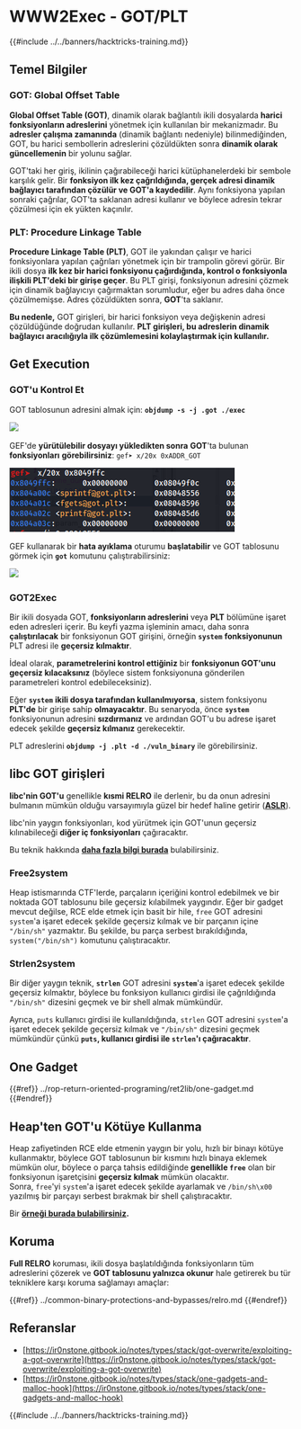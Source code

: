 # WWW2Exec - GOT/PLT

{{#include ../../banners/hacktricks-training.md}}

## **Temel Bilgiler**

### **GOT: Global Offset Table**

**Global Offset Table (GOT)**, dinamik olarak bağlantılı ikili dosyalarda **harici fonksiyonların adreslerini** yönetmek için kullanılan bir mekanizmadır. Bu **adresler çalışma zamanında** (dinamik bağlantı nedeniyle) bilinmediğinden, GOT, bu harici sembollerin adreslerini çözüldükten sonra **dinamik olarak güncellemenin** bir yolunu sağlar.

GOT'taki her giriş, ikilinin çağırabileceği harici kütüphanelerdeki bir sembole karşılık gelir. Bir **fonksiyon ilk kez çağrıldığında, gerçek adresi dinamik bağlayıcı tarafından çözülür ve GOT'a kaydedilir**. Aynı fonksiyona yapılan sonraki çağrılar, GOT'ta saklanan adresi kullanır ve böylece adresin tekrar çözülmesi için ek yükten kaçınılır.

### **PLT: Procedure Linkage Table**

**Procedure Linkage Table (PLT)**, GOT ile yakından çalışır ve harici fonksiyonlara yapılan çağrıları yönetmek için bir trampolin görevi görür. Bir ikili dosya **ilk kez bir harici fonksiyonu çağırdığında, kontrol o fonksiyonla ilişkili PLT'deki bir girişe geçer**. Bu PLT girişi, fonksiyonun adresini çözmek için dinamik bağlayıcıyı çağırmaktan sorumludur, eğer bu adres daha önce çözülmemişse. Adres çözüldükten sonra, **GOT**'ta saklanır.

**Bu nedenle,** GOT girişleri, bir harici fonksiyon veya değişkenin adresi çözüldüğünde doğrudan kullanılır. **PLT girişleri, bu adreslerin dinamik bağlayıcı aracılığıyla ilk çözümlemesini kolaylaştırmak için kullanılır.**

## Get Execution

### GOT'u Kontrol Et

GOT tablosunun adresini almak için: **`objdump -s -j .got ./exec`**

![](<../../images/image (121).png>)

GEF'de **yürütülebilir dosyayı yükledikten sonra** **GOT**'ta bulunan **fonksiyonları** **görebilirsiniz**: `gef➤ x/20x 0xADDR_GOT`

![](<../../images/image (620) (1) (1) (1) (1) (1) (1) (1) (1) (1) (1) (1) (1) (1) (1) (1) (1) (1) (1) (1) (1) (1) (1) (1) (1) (1) (1) (1) (1) (1) (1) (1) (2) (2) (2).png>)

GEF kullanarak bir **hata ayıklama** oturumu **başlatabilir** ve GOT tablosunu görmek için **`got`** komutunu çalıştırabilirsiniz:

![](<../../images/image (496).png>)

### GOT2Exec

Bir ikili dosyada GOT, **fonksiyonların adreslerini** veya **PLT** bölümüne işaret eden adresleri içerir. Bu keyfi yazma işleminin amacı, daha sonra **çalıştırılacak** bir fonksiyonun GOT girişini, örneğin **`system`** **fonksiyonunun** PLT adresi ile **geçersiz kılmaktır**.

İdeal olarak, **parametrelerini kontrol ettiğiniz** bir **fonksiyonun GOT'unu** **geçersiz kılacaksınız** (böylece sistem fonksiyonuna gönderilen parametreleri kontrol edebileceksiniz).

Eğer **`system`** **ikili dosya tarafından kullanılmıyorsa**, sistem fonksiyonu **PLT'de** bir girişe sahip **olmayacaktır**. Bu senaryoda, önce **`system`** fonksiyonunun adresini **sızdırmanız** ve ardından GOT'u bu adrese işaret edecek şekilde **geçersiz kılmanız** gerekecektir.

PLT adreslerini **`objdump -j .plt -d ./vuln_binary`** ile görebilirsiniz.

## libc GOT girişleri

**libc'nin GOT'u** genellikle **kısmi RELRO** ile derlenir, bu da onun adresini bulmanın mümkün olduğu varsayımıyla güzel bir hedef haline getirir ([**ASLR**](../common-binary-protections-and-bypasses/aslr/index.html)).

libc'nin yaygın fonksiyonları, kod yürütmek için GOT'unun geçersiz kılınabileceği **diğer iç fonksiyonları** çağıracaktır.

Bu teknik hakkında [**daha fazla bilgi burada**](https://github.com/nobodyisnobody/docs/blob/main/code.execution.on.last.libc/README.md#1---targetting-libc-got-entries) bulabilirsiniz.

### **Free2system**

Heap istismarında CTF'lerde, parçaların içeriğini kontrol edebilmek ve bir noktada GOT tablosunu bile geçersiz kılabilmek yaygındır. Eğer bir gadget mevcut değilse, RCE elde etmek için basit bir hile, `free` GOT adresini `system`'a işaret edecek şekilde geçersiz kılmak ve bir parçanın içine `"/bin/sh"` yazmaktır. Bu şekilde, bu parça serbest bırakıldığında, `system("/bin/sh")` komutunu çalıştıracaktır.

### **Strlen2system**

Bir diğer yaygın teknik, **`strlen`** GOT adresini **`system`**'a işaret edecek şekilde geçersiz kılmaktır, böylece bu fonksiyon kullanıcı girdisi ile çağrıldığında `"/bin/sh"` dizesini geçmek ve bir shell almak mümkündür.

Ayrıca, `puts` kullanıcı girdisi ile kullanıldığında, `strlen` GOT adresini `system`'a işaret edecek şekilde geçersiz kılmak ve `"/bin/sh"` dizesini geçmek mümkündür çünkü **`puts`, kullanıcı girdisi ile `strlen`'ı çağıracaktır**.

## **One Gadget**


{{#ref}}
../rop-return-oriented-programing/ret2lib/one-gadget.md
{{#endref}}

## **Heap'ten GOT'u Kötüye Kullanma**

Heap zafiyetinden RCE elde etmenin yaygın bir yolu, hızlı bir binayı kötüye kullanmaktır, böylece GOT tablosunun bir kısmını hızlı binaya eklemek mümkün olur, böylece o parça tahsis edildiğinde **genellikle `free`** olan bir fonksiyonun işaretçisini **geçersiz kılmak** mümkün olacaktır.\
Sonra, `free`'yi `system`'a işaret edecek şekilde ayarlamak ve `/bin/sh\x00` yazılmış bir parçayı serbest bırakmak bir shell çalıştıracaktır.

Bir [**örneği burada bulabilirsiniz**](https://ctf-wiki.mahaloz.re/pwn/linux/glibc-heap/chunk_extend_overlapping/#hitcon-trainging-lab13)**.**

## **Koruma**

**Full RELRO** koruması, ikili dosya başlatıldığında fonksiyonların tüm adreslerini çözerek ve **GOT tablosunu yalnızca okunur** hale getirerek bu tür tekniklere karşı koruma sağlamayı amaçlar:


{{#ref}}
../common-binary-protections-and-bypasses/relro.md
{{#endref}}

## Referanslar

- [https://ir0nstone.gitbook.io/notes/types/stack/got-overwrite/exploiting-a-got-overwrite](https://ir0nstone.gitbook.io/notes/types/stack/got-overwrite/exploiting-a-got-overwrite)
- [https://ir0nstone.gitbook.io/notes/types/stack/one-gadgets-and-malloc-hook](https://ir0nstone.gitbook.io/notes/types/stack/one-gadgets-and-malloc-hook)

{{#include ../../banners/hacktricks-training.md}}
